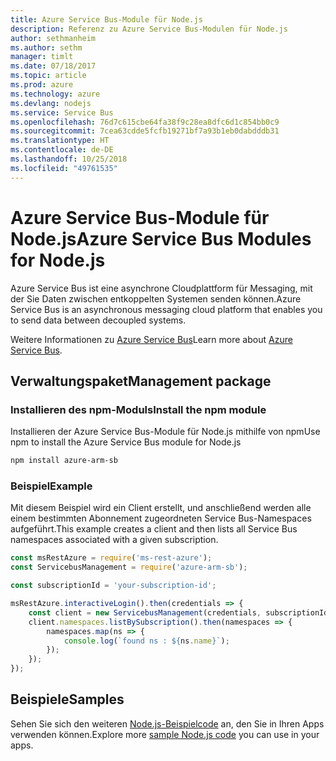 ```yaml
---
title: Azure Service Bus-Module für Node.js
description: Referenz zu Azure Service Bus-Modulen für Node.js
author: sethmanheim
ms.author: sethm
manager: timlt
ms.date: 07/18/2017
ms.topic: article
ms.prod: azure
ms.technology: azure
ms.devlang: nodejs
ms.service: Service Bus
ms.openlocfilehash: 76d7c615cbe64fa38f9c28ea8dfc6d1c854bb0c9
ms.sourcegitcommit: 7cea63cdde5fcfb19271bf7a93b1eb0dabdddb31
ms.translationtype: HT
ms.contentlocale: de-DE
ms.lasthandoff: 10/25/2018
ms.locfileid: "49761535"
---
```

# <a name="azure-service-bus-modules-for-nodejs"></a><span data-ttu-id="fbf6b-103">Azure Service Bus-Module für Node.js</span><span class="sxs-lookup"><span data-stu-id="fbf6b-103">Azure Service Bus Modules for Node.js</span></span>

<span data-ttu-id="fbf6b-104">Azure Service Bus ist eine asynchrone Cloudplattform für Messaging, mit der Sie Daten zwischen entkoppelten Systemen senden können.</span><span class="sxs-lookup"><span data-stu-id="fbf6b-104">Azure Service Bus is an asynchronous messaging cloud platform that enables you to send data between decoupled systems.</span></span>

<span data-ttu-id="fbf6b-105">Weitere Informationen zu [Azure Service Bus](https://docs.microsoft.com/azure/service-bus-messaging/service-bus-messaging-overview)</span><span class="sxs-lookup"><span data-stu-id="fbf6b-105">Learn more about [Azure Service Bus](https://docs.microsoft.com/azure/service-bus-messaging/service-bus-messaging-overview).</span></span>

## <a name="management-package"></a><span data-ttu-id="fbf6b-106">Verwaltungspaket</span><span class="sxs-lookup"><span data-stu-id="fbf6b-106">Management package</span></span>

### <a name="install-the-npm-module"></a><span data-ttu-id="fbf6b-107">Installieren des npm-Moduls</span><span class="sxs-lookup"><span data-stu-id="fbf6b-107">Install the npm module</span></span>

<span data-ttu-id="fbf6b-108">Installieren der Azure Service Bus-Module für Node.js mithilfe von npm</span><span class="sxs-lookup"><span data-stu-id="fbf6b-108">Use npm to install the Azure Service Bus module for Node.js</span></span>

```bash
npm install azure-arm-sb
```

### <a name="example"></a><span data-ttu-id="fbf6b-109">Beispiel</span><span class="sxs-lookup"><span data-stu-id="fbf6b-109">Example</span></span>

<span data-ttu-id="fbf6b-110">Mit diesem Beispiel wird ein Client erstellt, und anschließend werden alle einem bestimmten Abonnement zugeordneten Service Bus-Namespaces aufgeführt.</span><span class="sxs-lookup"><span data-stu-id="fbf6b-110">This example creates a client and then lists all Service Bus namespaces associated with a given subscription.</span></span>

```javascript
const msRestAzure = require('ms-rest-azure');
const ServicebusManagement = require('azure-arm-sb');

const subscriptionId = 'your-subscription-id';

msRestAzure.interactiveLogin().then(credentials => {
    const client = new ServicebusManagement(credentials, subscriptionId);
    client.namespaces.listBySubscription().then(namespaces => {
        namespaces.map(ns => {
            console.log(`found ns : ${ns.name}`);
        });
    });
});
```

## <a name="samples"></a><span data-ttu-id="fbf6b-111">Beispiele</span><span class="sxs-lookup"><span data-stu-id="fbf6b-111">Samples</span></span>

<span data-ttu-id="fbf6b-112">Sehen Sie sich den weiteren [Node.js-Beispielcode](https://azure.microsoft.com/resources/samples/?platform=nodejs) an, den Sie in Ihren Apps verwenden können.</span><span class="sxs-lookup"><span data-stu-id="fbf6b-112">Explore more [sample Node.js code](https://azure.microsoft.com/resources/samples/?platform=nodejs) you can use in your apps.</span></span>
